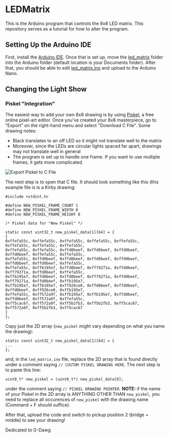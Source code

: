 # LEDMatrix
This is the Arduino program that controls the 8x8 LED matrix. This repository serves as a tutorial for how to alter the program.

## Setting Up the Arduino IDE
First, install the [Arduino IDE](https://www.arduino.cc/en/main/software). Once that is set up, move the [led_matrix](led_matrix) folder into the Arduino folder (default location is your Documents folder). After that, you should be able to edit [led_matrix.ino](led_matrix/led_matrix.ino) and upload to the Arduino Nano.

## Changing the Light Show
### Piskel "Integration"
The easiest way to add your own 8x8 drawing is by using [Piskel](https://www.piskelapp.com/), a free online pixel-art editor. Once you've created your 8x8 masterpiece, go to "Export" on the right-hand menu and select "Download C File". Some drawing notes:
* Black translates to an off LED so it might not translate well to the matrix
* Moreover, since the LEDs are circular lights spaced far apart, drawings may not translate well in general
* The program is set up to handle one frame. If you want to use multiple frames, it gets more complicated.

![Export Piskel to C File](images/piskel_tutorial.PNG)

The next step is to open that C file. It should look something like this (this example file is is a Kirby drawing:

```
#include <stdint.h>

#define NEW_PISKEL_FRAME_COUNT 1
#define NEW_PISKEL_FRAME_WIDTH 8
#define NEW_PISKEL_FRAME_HEIGHT 8

/* Piskel data for "New Piskel" */

static const uint32_t new_piskel_data[1][64] = {
{
0xffefa55c, 0xffefa55c, 0xffefa55c, 0xffefa55c, 0xffefa55c, 0xffefa55c, 0xffefa55c, 0xffefa55c, 
0xffefa55c, 0xffefa55c, 0xffd0beef, 0xffd0beef, 0xffd0beef, 0xffd0beef, 0xffefa55c, 0xffefa55c, 
0xffefa55c, 0xffd0beef, 0xffd0beef, 0xffd0beef, 0xffd0beef, 0xffd0beef, 0xffd0beef, 0xffefa55c, 
0xffefa55c, 0xffb195e7, 0xffd0beef, 0xff79271a, 0xffd0beef, 0xff79271a, 0xffd0beef, 0xffefa55c, 
0xffb195e7, 0xffd0beef, 0xffd0beef, 0xff79271a, 0xffd0beef, 0xff79271a, 0xffd0beef, 0xffb195e7, 
0xffb195e7, 0xffb195e7, 0xff926ce0, 0xffd0beef, 0xffd0beef, 0xffd0beef, 0xff926ce0, 0xffb195e7, 
0xffefa55c, 0xff572a9f, 0xffb195e7, 0xffb195e7, 0xffd0beef, 0xffd0beef, 0xff572a9f, 0xffefa55c, 
0xff5cac67, 0xff572a9f, 0xff5b2fb3, 0xff5b2fb3, 0xff5cac67, 0xff572a9f, 0xff5b2fb3, 0xff5cac67
}
};
```

Copy just the 2D array (`new_piskel` might vary depending on what you name the drawing):
```
static const uint32_t new_piskel_data[1][64] = {
...
};
```
and, in the `led_matrix.ino` file, replace the 2D array that is found directly under a comment saying `// CUSTOM PISKEL DRAWING HERE`. The next step is to paste this line:

`uint8_t* new_piskel = (uint8_t*) new_piskel_data[0];`

under the comment saying `// PISKEL DRAWING POINTER`. **NOTE:** if the name of your Piskel in the 2D array is ANYTHING OTHER THAN `new_piskel`, you need to replace all occurences of `new_piskel` with the drawing name (Command + F should suffice).

After that, upload the code and switch to pickup position 2 (bridge + middle) to see your drawing!
 

Dedicated to G-Dawg
